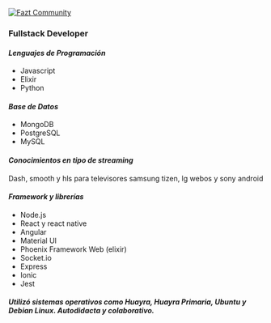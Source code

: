 [![Fazt Community](https://img.shields.io/badge/Fazt%20Community-GitHub-red)](https://github.com/faztcommunity)

### Fullstack Developer

#### ***Lenguajes de Programación***

 - Javascript
 - Elixir
 - Python

#### ***Base de Datos***

 - MongoDB
 - PostgreSQL
 - MySQL

#### ***Conocimientos en tipo de streaming*** 
Dash, smooth y hls para televisores samsung tizen, lg webos y sony android

#### ***Framework y librerías***
- Node.js
-  React y react native
- Angular
- Material UI
- Phoenix Framework Web (elixir)
- Socket.io
- Express
- Ionic
- Jest

##### Utilizó sistemas operativos como Huayra, Huayra Primaria, Ubuntu y Debian Linux. Autodidacta y colaborativo.
